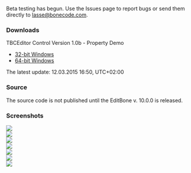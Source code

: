 Beta testing has begun. Use the Issues page to report bugs or send them directly to lasse@bonecode.com.

<h3>Downloads</h3>

TBCEditor Control Version 1.0b - Property Demo

  * <a href="http://www.bonecode.com/downloads/BCEditorComponentDemo32.zip">32-bit Windows</a>
  * <a href="http://www.bonecode.com/downloads/BCEditorComponentDemo64.zip">64-bit Windows</a>

The latest update: 12.03.2015 16:50, UTC+02:00

<h3>Source</h3>

The source code is not published until the EditBone v. 10.0.0 is released.

<h3>Screenshots</h3>

<img src="http://www.bonecode.com/images/BCEditor0.png"><br/>
<img src="http://www.bonecode.com/images/BCEditor1.png"><br/>
<img src="http://www.bonecode.com/images/BCEditor2.png"><br/>
<img src="http://www.bonecode.com/images/BCEditor3.png"><br/>
<img src="http://www.bonecode.com/images/BCEditor4.png"><br/>
<img src="http://www.bonecode.com/images/BCEditor5.png"><br/>
<img src="http://www.bonecode.com/images/BCEditor6.png">
